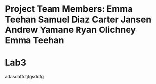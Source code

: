 Project Team Members:
Emma Teehan
Samuel Diaz
Carter Jansen
Andrew Yamane
Ryan Olichney
Emma Teehan
=======
# Lab3
adasdaffdgtgsddfg
